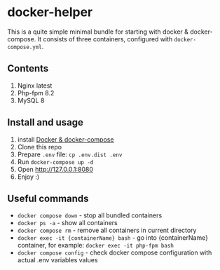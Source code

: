 # docker-helper

This is a quite simple minimal bundle for starting with docker & docker-compose. 
It consists of three containers, configured with `docker-compose.yml`.

## Contents
1. Nginx latest
1. Php-fpm 8.2
1. MySQL 8

## Install and usage
1. install [Docker & docker-compose](https://docs.docker.com/get-docker/)
1. Clone this repo
1. Prepare `.env` file: `cp .env.dist .env`
1. Run `docker-compose up -d`
1. Open http://127.0.0.1:8080
1. Enjoy :)

## Useful commands
- `docker compose down` - stop all bundled containers
- `docker ps -a` - show all containers
- `docker compose rm` - remove all containers in current directory
- `docker exec -it {containerName} bash` - go into {containerName} container, for example: `docker exec -it php-fpm bash`
- `docker compose config` - check docker compose configuration with actual .env variables values
